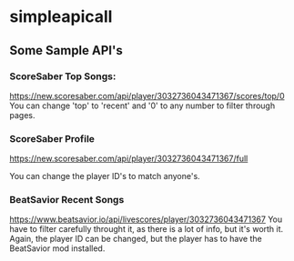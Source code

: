 # simpleapicall

## Some Sample API's
### ScoreSaber Top Songs: 
https://new.scoresaber.com/api/player/3032736043471367/scores/top/0
You can change 'top' to 'recent' and '0' to any number to filter through pages.
### ScoreSaber Profile
https://new.scoresaber.com/api/player/3032736043471367/full

You can change the player ID's to match anyone's.

### BeatSavior Recent Songs
https://www.beatsavior.io/api/livescores/player/3032736043471367
You have to filter carefully throught it, as there is a lot of info, but it's worth it.
Again, the player ID can be changed, but the player has to have the BeatSavior mod installed.
